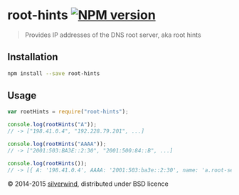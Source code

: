 # root-hints [![NPM version](https://img.shields.io/npm/v/root-hints.svg?style=flat)](https://www.npmjs.org/package/root-hints)
> Provides IP addresses of the DNS root server, aka root hints

## Installation
```bash
npm install --save root-hints
```
## Usage
```js
var rootHints = require("root-hints");

console.log(rootHints("A"));
// -> ["198.41.0.4", "192.228.79.201", ...]

console.log(rootHints("AAAA"));
// -> ["2001:503:BA3E::2:30", "2001:500:84::B", ...]

console.log(rootHints());
// -> [{ A: '198.41.0.4', AAAA: '2001:503:ba3e::2:30', name: 'a.root-servers.net' }, ...]
```

© 2014-2015 [silverwind](https://github.com/silverwind), distributed under BSD licence
